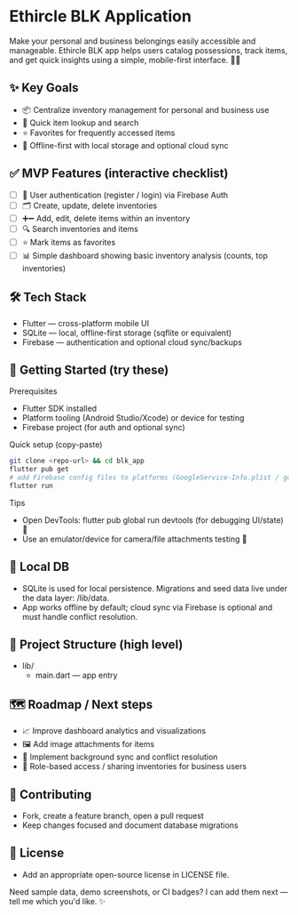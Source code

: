 # Ethircle BLK Application

Make your personal and business belongings easily accessible and manageable. Ethircle BLK app helps users catalog possessions, track items, and get quick insights using a simple, mobile-first interface. 🚀📱

## ✨ Key Goals
- 📦 Centralize inventory management for personal and business use  
- 🔎 Quick item lookup and search  
- ⭐ Favorites for frequently accessed items  
- 📴 Offline-first with local storage and optional cloud sync

## ✅ MVP Features (interactive checklist)
- [ ] 🔐 User authentication (register / login) via Firebase Auth  
- [ ] 🗂️ Create, update, delete inventories  
- [ ] ➕➖ Add, edit, delete items within an inventory  
- [ ] 🔍 Search inventories and items  
- [ ] ⭐ Mark items as favorites  
- [ ] 📊 Simple dashboard showing basic inventory analysis (counts, top inventories)

## 🛠️ Tech Stack
- Flutter — cross-platform mobile UI  
- SQLite — local, offline-first storage (sqflite or equivalent)  
- Firebase — authentication and optional cloud sync/backups

## 🚀 Getting Started (try these)
Prerequisites
- Flutter SDK installed  
- Platform tooling (Android Studio/Xcode) or device for testing  
- Firebase project (for auth and optional sync)

Quick setup (copy-paste)
```bash
git clone <repo-url> && cd blk_app
flutter pub get
# add Firebase config files to platforms (GoogleService-Info.plist / google-services.json)
flutter run
```

Tips
- Open DevTools: flutter pub global run devtools (for debugging UI/state) 🧭  
- Use an emulator/device for camera/file attachments testing 📸

## 💾 Local DB
- SQLite is used for local persistence. Migrations and seed data live under the data layer: /lib/data.  
- App works offline by default; cloud sync via Firebase is optional and must handle conflict resolution.

## 🧭 Project Structure (high level)
- lib/  
    - main.dart — app entry

## 🗺️ Roadmap / Next steps
- 📈 Improve dashboard analytics and visualizations  
- 🖼️ Add image attachments for items  
- 🔁 Implement background sync and conflict resolution  
- 👥 Role-based access / sharing inventories for business users

## 🤝 Contributing
- Fork, create a feature branch, open a pull request  
- Keep changes focused and document database migrations

## 📄 License
- Add an appropriate open-source license in LICENSE file.

Need sample data, demo screenshots, or CI badges? I can add them next — tell me which you'd like. ✨
